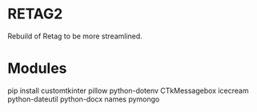 # RETAG2
Rebuild of Retag to be more streamlined.

# Modules
pip install customtkinter pillow python-dotenv CTkMessagebox icecream python-dateutil python-docx names pymongo